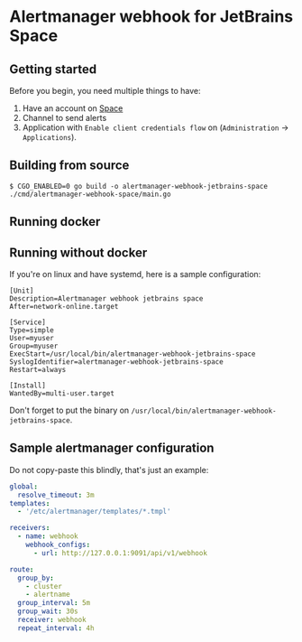 # Alertmanager webhook for JetBrains Space

## Getting started

Before you begin, you need multiple things to have:

1. Have an account on [Space](https://www.jetbrains.com/space/)
2. Channel to send alerts
3. Application with `Enable client credentials flow` on (`Administration` -> `Applications`).

## Building from source

```shell
$ CGO_ENABLED=0 go build -o alertmanager-webhook-jetbrains-space ./cmd/alertmanager-webhook-space/main.go
```

## Running docker

## Running without docker

If you're on linux and have systemd, here is a sample configuration:

```
[Unit]
Description=Alertmanager webhook jetbrains space
After=network-online.target

[Service]
Type=simple
User=myuser
Group=myuser
ExecStart=/usr/local/bin/alertmanager-webhook-jetbrains-space
SyslogIdentifier=alertmanager-webhook-jetbrains-space
Restart=always

[Install]
WantedBy=multi-user.target
```

Don't forget to put the binary on `/usr/local/bin/alertmanager-webhook-jetbrains-space`.

## Sample alertmanager configuration

Do not copy-paste this blindly, that's just an example:

```yaml
global:
  resolve_timeout: 3m
templates:
  - '/etc/alertmanager/templates/*.tmpl'

receivers:
  - name: webhook
    webhook_configs:
      - url: http://127.0.0.1:9091/api/v1/webhook

route:
  group_by:
    - cluster
    - alertname
  group_interval: 5m
  group_wait: 30s
  receiver: webhook
  repeat_interval: 4h

```
